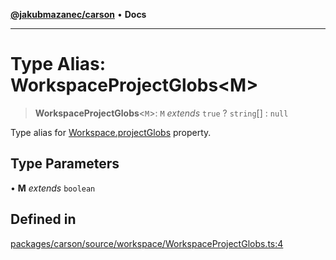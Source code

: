 [**@jakubmazanec/carson**](../README.md) • **Docs**

---

# Type Alias: WorkspaceProjectGlobs\<M\>

> **WorkspaceProjectGlobs**\<`M`\>: `M` _extends_ `true` ? `string`[] : `null`

Type alias for [Workspace.projectGlobs](../classes/Workspace.md#projectglobs) property.

## Type Parameters

• **M** _extends_ `boolean`

## Defined in

[packages/carson/source/workspace/WorkspaceProjectGlobs.ts:4](https://github.com/jakubmazanec/tools/blob/39892a8d22e72fc5aa2b2aedf9320ac8bb26fd5d/packages/carson/source/workspace/WorkspaceProjectGlobs.ts#L4)
